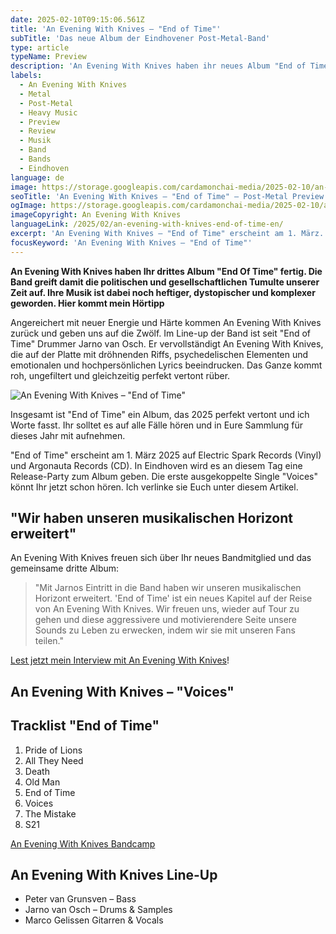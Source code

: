 ```yaml
---
date: 2025-02-10T09:15:06.561Z
title: 'An Evening With Knives – "End of Time"'
subTitle: 'Das neue Album der Eindhovener Post-Metal-Band'
type: article
typeName: Preview
description: 'An Evening With Knives haben ihr neues Album "End of Time" fertig. Hört hier direkt rein und entdeckt das neue Kapitel der Post-Metal-Band aus Einhoven.'
labels:
  - An Evening With Knives
  - Metal
  - Post-Metal
  - Heavy Music
  - Preview
  - Review
  - Musik
  - Band
  - Bands
  - Eindhoven
language: de
image: https://storage.googleapis.com/cardamonchai-media/2025-02-10/an-evening-with-knives-end-of-time-soundsvegan-com-1-jpg-imagine-483838_696666_1024_768/640.webp
seoTitle: 'An Evening With Knives – "End of Time" – Post-Metal Preview'
ogImage: https://storage.googleapis.com/cardamonchai-media/2025-02-10/an-evening-with-knives-end-of-time-soundsvegan-com-og-jpg-imagine-282818_473b29_1200_628/640.webp
imageCopyright: An Evening With Knives
languageLink: /2025/02/an-evening-with-knives-end-of-time-en/
excerpt: 'An Evening With Knives – "End of Time" erscheint am 1. März. Das Album hält neue, heftigere Töne der Band für Euch bereit – anhören ist Pflicht. Den ersten Vorgeschmack erhaltet Ihr hier an Ort und Stelle mit dem ersten vorveröffentlichten Song "Voices". AEVK bezeichnen dieses neue Kapitel in ihrer Karriere als "Erweiterung ihres musikalischen Horizonts".'
focusKeyword: 'An Evening With Knives – "End of Time"'
---
```


**An Evening With Knives haben Ihr drittes Album "End Of Time" fertig. Die Band greift damit die politischen und gesellschaftlichen Tumulte unserer Zeit auf. Ihre Musik ist dabei noch heftiger, dystopischer und komplexer geworden. Hier kommt mein Hörtipp**

Angereichert mit neuer Energie und Härte kommen An Evening With Knives zurück und geben uns auf die Zwölf. Im Line-up der Band ist seit "End of Time" Drummer Jarno van Osch. Er vervollständigt An Evening With Knives, die auf der Platte mit dröhnenden Riffs, psychedelischen Elementen und emotionalen und hochpersönlichen Lyrics beeindrucken. Das Ganze kommt roh, ungefiltert und gleichzeitig perfekt vertont rüber.

![An Evening With Knives – "End of Time"](https://storage.googleapis.com/cardamonchai-media/2025-02-10/an-evening-with-knives-end-of-time-album-cover-soundsvegan-com-jpg-imagine-281818_8d573a_1500_1500/640.webp 'An Evening With Knives – "End of Time"')

Insgesamt ist "End of Time" ein Album, das 2025 perfekt vertont und ich Worte fasst. Ihr solltet es auf alle Fälle hören und in Eure Sammlung für dieses Jahr mit aufnehmen.

"End of Time" erscheint am 1. März 2025 auf Electric Spark Records (Vinyl) und Argonauta Records (CD). In Eindhoven wird es an diesem Tag eine Release-Party zum Album geben. Die erste ausgekoppelte Single "Voices" könnt Ihr jetzt schon hören. Ich verlinke sie Euch unter diesem Artikel.

## "Wir haben unseren musikalischen Horizont erweitert"

An Evening With Knives freuen sich über Ihr neues Bandmitglied und das gemeinsame dritte Album:

> "Mit Jarnos Eintritt in die Band haben wir unseren musikalischen Horizont erweitert. 'End of Time' ist ein neues Kapitel auf der Reise von An Evening With Knives. Wir freuen uns, wieder auf Tour zu gehen und diese aggressivere und motivierendere Seite unsere Sounds zu Leben zu erwecken, indem wir sie mit unseren Fans teilen."

[Lest jetzt mein Interview mit An Evening With Knives](/2023/02/an-evening-with-knives-interview/)!

## An Evening With Knives – "Voices"

<YouTube id="7LlJx1ZvlcI" />

## Tracklist "End of Time"

1. Pride of Lions
2. All They Need
3. Death
4. Old Man
5. End of Time
6. Voices
7. The Mistake
8. S21

[An Evening With Knives Bandcamp](https://aneveningwithknives.bandcamp.com/album/end-of-time)

## An Evening With Knives Line-Up

- Peter van Grunsven – Bass
- Jarno van Osch – Drums & Samples
- Marco Gelissen Gitarren & Vocals

<Gallery name="glry-an-evening-with-knives-soundsvegan" />

